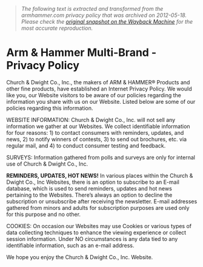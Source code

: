 > *The following text is extracted and transformed from the armhammer.com privacy policy that was archived on 2012-05-18. Please check the [original snapshot on the Wayback Machine](https://web.archive.org/web/20120518162120id_/http%3A//www.armandhammer.com/privacy.aspx) for the most accurate reproduction.*

# Arm & Hammer Multi-Brand - Privacy Policy

Church & Dwight Co., Inc., the makers of ARM & HAMMER® Products and other fine products, have established an Internet Privacy Policy. We would like you, our Website visitors to be aware of our policies regarding the information you share with us on our Website. Listed below are some of our policies regarding this information.

WEBSITE INFORMATION: Church & Dwight Co., Inc. will not sell any information we gather at our Websites. We collect identifiable information for four reasons: 1) to contact consumers with reminders, updates, and news, 2) to notify winners of contests, 3) to send out brochures, etc. via regular mail, and 4) to conduct consumer testing and feedback.

SURVEYS: Information gathered from polls and surveys are only for internal use of Church & Dwight Co., Inc.

 **REMINDERS, UPDATES, HOT NEWS!** In various places within the Church & Dwight Co., Inc Websites, there is an option to subscribe to an E-mail database, which is used to send reminders, updates and hot news pertaining to the Websites. There’s always an option to decline the subscription or unsubscribe after receiving the newsletter. E-mail addresses gathered from minors and adults for subscription purposes are used only for this purpose and no other.

COOKIES: On occasion our Websites may use Cookies or various types of data collecting techniques to enhance the viewing experience or collect session information. Under NO circumstances is any data tied to any identifiable information, such as an e-mail address.

We hope you enjoy the Church & Dwight Co., Inc. Website.
